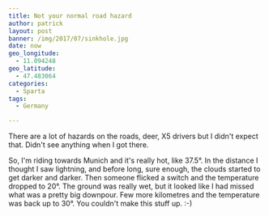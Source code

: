 ```yaml
---
title: Not your normal road hazard
author: patrick
layout: post
banner: /img/2017/07/sinkhole.jpg
date: now
geo_longitude:
  - 11.094248
geo_latitude:
  - 47.483064
categories:
  - Sparta
tags:
  - Germany

---
```


There are a lot of hazards on the roads, deer, X5 drivers but I didn't expect that. Didn't see anything when I got there. 


So, I'm riding towards Munich and it's really hot, like 37.5°. In the distance I thought I saw lightning, and before long, sure enough, the clouds started to get darker and darker. Then someone flicked a switch and the temperature dropped to 20°. The ground was really wet, but it looked like I had missed what was a pretty big downpour. Few more kilometres and the temperature was back up to 30°. You couldn't make this stuff up. :-)